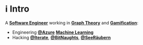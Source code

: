 # ℹ️ Intro

A [**Software Engineer**](https://en.wikipedia.org/wiki/Software_engineering) working in [**Graph Theory**](https://en.wikipedia.org/wiki/Graph_theory) and  [**Gamification**](https://en.wikipedia.org/wiki/Gamification):
- Engineering  [**@Azure**](https://github.com/azure) [**Machine Learning**](https://azure.microsoft.com/en-us/services/machine-learning/) 
- Hacking [**@Iterate**](https://github.com/iteratecode), [**@BitNaughts**](https://github.com/bitnaughts), [**@SeeRäubern**](https://github.com/seeraubern)
